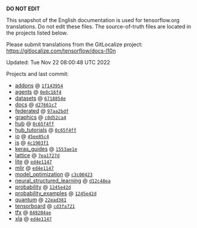 __DO NOT EDIT__

This snapshot of the English documentation is used for tensorflow.org
translations. Do not edit these files. The source-of-truth files are located in
the projects listed below.

Please submit translations from the GitLocalize project: https://gitlocalize.com/tensorflow/docs-l10n

Updated: Tue Nov 22 08:00:48 UTC 2022

Projects and last commit:

- [addons](https://github.com/tensorflow/addons/tree/master/docs) @ <a href='https://github.com/tensorflow/addons/commit/1f14395415deb3e2dc94da6528ba461ea50c3bfb'><code>1f143954</code></a>
- [agents](https://github.com/tensorflow/agents/tree/master/docs) @ <a href='https://github.com/tensorflow/agents/commit/0e8c16f402e63a62ca0f88fcfb837726736f1e99'><code>0e8c16f4</code></a>
- [datasets](https://github.com/tensorflow/datasets/tree/master/docs) @ <a href='https://github.com/tensorflow/datasets/commit/6718854e3db257d4cf5fa241fc4b5cb2e107407f'><code>6718854e</code></a>
- [docs](https://github.com/tensorflow/docs/tree/master/site/en) @ <a href='https://github.com/tensorflow/docs/commit/d27661c7c80ed99ddab4bea7f76c4ebdd78cc86e'><code>d27661c7</code></a>
- [federated](https://github.com/tensorflow/federated/tree/main/docs) @ <a href='https://github.com/tensorflow/federated/commit/97aa2bdf3e8a2d95ecdfaffa694be78951409649'><code>97aa2bdf</code></a>
- [graphics](https://github.com/tensorflow/graphics/tree/master/tensorflow_graphics/g3doc) @ <a href='https://github.com/tensorflow/graphics/commit/c0d52ca4e872febf79701b1357181b5ba7597cd7'><code>c0d52ca4</code></a>
- [hub](https://github.com/tensorflow/hub/tree/master/docs) @ <a href='https://github.com/tensorflow/hub/commit/0c65f4ff0bbe8c575642cc2ed8338bc392ffe996'><code>0c65f4ff</code></a>
- [hub_tutorials](https://github.com/tensorflow/hub/tree/master/examples/colab) @ <a href='https://github.com/tensorflow/hub/commit/0c65f4ff0bbe8c575642cc2ed8338bc392ffe996'><code>0c65f4ff</code></a>
- [io](https://github.com/tensorflow/io/tree/master/docs) @ <a href='https://github.com/tensorflow/io/commit/45ee85c420b47842b00236e3ad3c420fbc731516'><code>45ee85c4</code></a>
- [js](https://github.com/tensorflow/tfjs-website/tree/master/docs) @ <a href='https://github.com/tensorflow/tfjs-website/commit/4c1903f11ea67457d4297cb9b8870491f6a67c9d'><code>4c1903f1</code></a>
- [keras_guides](https://github.com/tensorflow/docs/tree/snapshot-keras/site/en/guide/keras) @ <a href='https://github.com/tensorflow/docs/commit/1553ae1e4a149be71703e2ee60173b3d1e0e8c00'><code>1553ae1e</code></a>
- [lattice](https://github.com/tensorflow/lattice/tree/master/docs) @ <a href='https://github.com/tensorflow/lattice/commit/7ea1727de1e0309eb324296bc445e0bf5c5c6d74'><code>7ea1727d</code></a>
- [lite](https://github.com/tensorflow/tensorflow/tree/master/tensorflow/lite/g3doc) @ <a href='https://github.com/tensorflow/tensorflow/commit/ed4e11471beabc91f02c4630ae14de873159ed53'><code>ed4e1147</code></a>
- [mlir](https://github.com/tensorflow/tensorflow/tree/master/tensorflow/compiler/mlir/g3doc) @ <a href='https://github.com/tensorflow/tensorflow/commit/ed4e11471beabc91f02c4630ae14de873159ed53'><code>ed4e1147</code></a>
- [model_optimization](https://github.com/tensorflow/model-optimization/tree/master/tensorflow_model_optimization/g3doc) @ <a href='https://github.com/tensorflow/model-optimization/commit/c3c004234705cea11451bc8aeab345aa158eab05'><code>c3c00423</code></a>
- [neural_structured_learning](https://github.com/tensorflow/neural-structured-learning/tree/master/g3doc) @ <a href='https://github.com/tensorflow/neural-structured-learning/commit/d12c48eafbc21e2d97303470f959b7c696b436d9'><code>d12c48ea</code></a>
- [probability](https://github.com/tensorflow/probability/tree/main/tensorflow_probability/g3doc) @ <a href='https://github.com/tensorflow/probability/commit/1245e42dfb682df354cc20af8b7910b65992f902'><code>1245e42d</code></a>
- [probability_examples](https://github.com/tensorflow/probability/tree/main/tensorflow_probability/examples/jupyter_notebooks) @ <a href='https://github.com/tensorflow/probability/commit/1245e42dfb682df354cc20af8b7910b65992f902'><code>1245e42d</code></a>
- [quantum](https://github.com/tensorflow/quantum/tree/master/docs) @ <a href='https://github.com/tensorflow/quantum/commit/22ead381acb6446d11b4be17e03d8a57fe59a429'><code>22ead381</code></a>
- [tensorboard](https://github.com/tensorflow/tensorboard/tree/master/docs) @ <a href='https://github.com/tensorflow/tensorboard/commit/cd3fa72124bbce72b1eb5a2b76ab5e6621434b0c'><code>cd3fa721</code></a>
- [tfx](https://github.com/tensorflow/tfx/tree/master/docs) @ <a href='https://github.com/tensorflow/tfx/commit/049204ae5a017be104e26333cf355681859eed07'><code>049204ae</code></a>
- [xla](https://github.com/tensorflow/tensorflow/tree/master/tensorflow/compiler/xla/g3doc) @ <a href='https://github.com/tensorflow/tensorflow/commit/ed4e11471beabc91f02c4630ae14de873159ed53'><code>ed4e1147</code></a>

